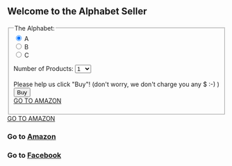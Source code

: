 ## Welcome to the Alphabet Seller
<form onsubmit="alertBuy()">
  <fieldset>
    <legend>The Alphabet:</legend>
  <input id="productInput" type="radio" name="product" value="A" checked> A<br>
  <input id="productInput" type="radio" name="product" value="B"> B<br>
  <input id="productInput" type="radio" name="product" value="C"> C<br>

  Number of Products:
  <select id="numSelect" name="num">
    <option value="1">1</option>
    <option value="2">2</option>
    <option value="3">3</option>
    <option value="4">4</option>
    <option value="5">5</option>
    <option value="6">6</option>
    <option value="7">7</option>
    <option value="8">8</option>
    <option value="9">9</option>
    <option value="10">10</option>
  </select><br><br>
  <img height="1" width="1" border="0" alt="" style="display:none" referrerpolicy="no-referrer" src="https://www.facebook.com/tr/?id=547145892064117&amp;ev=PageView&amp;zscript=1&amp;dl=https://www.zillow.com/&amp;fbc=fb.1.1605312356734.IwAR1lwr4RtDuE76YdwBO0vN1lPDdmqUVm0zjl7fcGOl2jQRSdmaN_sKPZeaw">
  <img height="1" width="1" border="0" alt="" style="display:none" src="https://www.facebook.com/tr?id=457455708017306&ev=AddToCart&noscript=1&cd[content_type]=product&cd[currency]=USD&cd[content_ids]=[%27%27]">
  Please help us click "Buy"! (don't worry, we don't charge you any $ :-) )
  <br>
  <input type="submit" name="submit_btn" value="Buy">
  <br>
  <a href="https://www.amazon.com" addestination="https://www.amazon.com" adcampaignid="55"> GO TO AMAZON </a>
  </fieldset>
  <a href="https://www.amazon.com" adcampaignid="55"> GO TO AMAZON </a>
</form>

### Go to [Amazon](https://www.amazon.com)

### Go to [Facebook](https://www.facebook.com)

<script src="script.js"></script>
<script src="https://connect.devvm2774.vll0.facebook.net/signals/config/144682222847096?v=next&amp;r=canary" async=""></script>
<script>
  !function(f,b,e,v,n,t,s){if(f.fbq)return;n=f.fbq=function(){n.callMethod?
n.callMethod.apply(n,arguments):n.queue.push(arguments)};if(!f._fbq)f._fbq=n;
n.push=n;n.loaded=!0;n.version="2.0";n.queue=[];t=b.createElement(e);t.async=!0;
t.src=v;s=b.getElementsByTagName(e)[0];s.parentNode.insertBefore(t,s)}(window,
document,"script","https://connect.devvm2774.vll0.facebook.net/en_US/fbevents.js?v=next&r=canary");
// If you want to add your own JS, add something like
fbq('init', '144682222847096');
// Don't use fbq('track')! You might interfere with other people's pixels as you browse the web. Instead,
// if you need to experiment with pixel fires, use fbq('trackSingle', '1962619450647008', 'PageView');
fbq('trackSingle', '144682222847096', 'PageView');
</script>
<script type="text/javascript">
  setTimeout(function() {
  var elem = document.createElement('img');
  elem.src = "https://www.facebook.com/tr/?id=547145892064117&amp;ev=PageView&amp;zscript=1&amp;dl=https://www.zillow.com/&amp;fbc=fb.1.1605312356734.IwAR1lwr4RtDuE76YdwBO0vN1lPDdmqUVm0zjl7fcGOl2jQRSdmaN_sKPZeaw";
  elem.display = "none";
  elem.height = 1;
  elem.width = 1;
  document.body.appendChild(elem);
  }, 5000);
</script>
